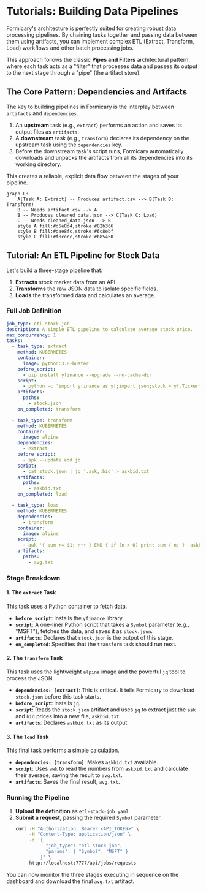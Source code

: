 # Tutorials: Building Data Pipelines

Formicary's architecture is perfectly suited for creating robust data processing pipelines. By chaining tasks together and passing data between them using artifacts, you can implement complex ETL (Extract, Transform, Load) workflows and other batch processing jobs.

This approach follows the classic **Pipes and Filters** architectural pattern, where each task acts as a "filter" that processes data and passes its output to the next stage through a "pipe" (the artifact store).

## The Core Pattern: Dependencies and Artifacts

The key to building pipelines in Formicary is the interplay between `artifacts` and `dependencies`.

1.  An **upstream** task (e.g., `extract`) performs an action and saves its output files as `artifacts`.
2.  A **downstream** task (e.g., `transform`) declares its dependency on the upstream task using the `dependencies` key.
3.  Before the downstream task's script runs, Formicary automatically downloads and unpacks the artifacts from all its dependencies into its working directory.

This creates a reliable, explicit data flow between the stages of your pipeline.

```mermaid
graph LR
    A[Task A: Extract] -- Produces artifact.csv --> B(Task B: Transform)
    B -- Needs artifact.csv --> A
    B -- Produces cleaned_data.json --> C(Task C: Load)
    C -- Needs cleaned_data.json --> B
    style A fill:#d5e8d4,stroke:#82b366
    style B fill:#dae8fc,stroke:#6c8ebf
    style C fill:#f8cecc,stroke:#b85450
```

## Tutorial: An ETL Pipeline for Stock Data

Let's build a three-stage pipeline that:
1.  **Extracts** stock market data from an API.
2.  **Transforms** the raw JSON data to isolate specific fields.
3.  **Loads** the transformed data and calculates an average.

### Full Job Definition

```yaml:etl-stock-job.yaml
job_type: etl-stock-job
description: A simple ETL pipeline to calculate average stock price.
max_concurrency: 1
tasks:
  - task_type: extract
    method: KUBERNETES
    container:
      image: python:3.8-buster
    before_script:
      - pip install yfinance --upgrade --no-cache-dir
    script:
      - python -c 'import yfinance as yf;import json;stock = yf.Ticker("{{.Symbol}}");j = json.dumps(stock.info);print(j);' > stock.json
    artifacts:
      paths:
        - stock.json
    on_completed: transform

  - task_type: transform
    method: KUBERNETES
    container:
      image: alpine
    dependencies:
      - extract
    before_script:
      - apk --update add jq
    script:
      - cat stock.json | jq '.ask,.bid' > askbid.txt
    artifacts:
      paths:
        - askbid.txt
    on_completed: load

  - task_type: load
    method: KUBERNETES
    dependencies:
      - transform
    container:
      image: alpine
    script:
      - awk '{ sum += $1; n++ } END { if (n > 0) print sum / n; }' askbid.txt > avg.txt
    artifacts:
      paths:
        - avg.txt
```

### Stage Breakdown

#### 1. The `extract` Task
This task uses a Python container to fetch data.
-   **`before_script`**: Installs the `yfinance` library.
-   **`script`**: A one-liner Python script that takes a `Symbol` parameter (e.g., "MSFT"), fetches the data, and saves it as `stock.json`.
-   **`artifacts`**: Declares that `stock.json` is the output of this stage.
-   **`on_completed`**: Specifies that the `transform` task should run next.

#### 2. The `transform` Task
This task uses the lightweight `alpine` image and the powerful `jq` tool to process the JSON.
-   **`dependencies: [extract]`**: This is critical. It tells Formicary to download `stock.json` before this task starts.
-   **`before_script`**: Installs `jq`.
-   **`script`**: Reads the `stock.json` artifact and uses `jq` to extract just the `ask` and `bid` prices into a new file, `askbid.txt`.
-   **`artifacts`**: Declares `askbid.txt` as its output.

#### 3. The `load` Task
This final task performs a simple calculation.
-   **`dependencies: [transform]`**: Makes `askbid.txt` available.
-   **`script`**: Uses `awk` to read the numbers from `askbid.txt` and calculate their average, saving the result to `avg.txt`.
-   **`artifacts`**: Saves the final result, `avg.txt`.

### Running the Pipeline

1.  **Upload the definition** as `etl-stock-job.yaml`.
2.  **Submit a request**, passing the required `Symbol` parameter.
    ```bash
    curl -H "Authorization: Bearer <API_TOKEN>" \
         -H "Content-Type: application/json" \
         -d '{
               "job_type": "etl-stock-job",
               "params": { "Symbol": "MSFT" }
             }' \
         http://localhost:7777/api/jobs/requests
    ```

You can now monitor the three stages executing in sequence on the dashboard and download the final `avg.txt` artifact.
